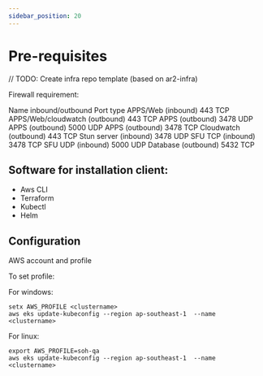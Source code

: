 ```yaml
---
sidebar_position: 20
---
```


# Pre-requisites

// TODO: Create infra repo template (based on ar2-infra)

Firewall requirement:

Name	                inbound/outbound     Port	  type
APPS/Web	            (inbound)            443	  TCP
APPS/Web/cloudwatch	  (outbound)           443	  TCP
APPS	                (outbound)           3478	  UDP
APPS	                (outbound)           5000	  UDP
APPS	                (outbound)           3478	  TCP
Cloudwatch	          (outbound)           443	  TCP
Stun server	          (inbound)            3478	  UDP
SFU TCP	              (inbound)            3478	  TCP
SFU UDP	              (inbound)            5000	  UDP
Database	            (outbound)           5432	  TCP


## Software for installation client:
- Aws CLI
- Terraform
- Kubectl
- Helm

## Configuration
AWS account and profile

To set profile:


For windows:
```
setx AWS_PROFILE <clustername>
aws eks update-kubeconfig --region ap-southeast-1  --name <clustername>
```


For linux:
```
export AWS_PROFILE=soh-qa
aws eks update-kubeconfig --region ap-southeast-1  --name <clustername>
```

